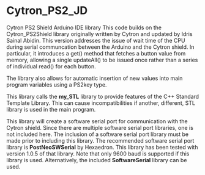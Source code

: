 # Cytron_PS2_JD
Cytron PS2 Shield Arduino IDE library
This code builds on the Cytron_PS2Shield library originally written by Cytron and updated by Idris Sainal Abidin. This version addresses the issue of wait time of the CPU during serial communcation between the Arduino and the Cytron shield. In particular, it introduces a get() method that fetches a button value from memory, allowing a single updateAll() to be issued once rather than a series of individual read() for each button.

The library also allows for automatic insertion of new values into main program variables using a PS2key type.

This library calls the **my_STL** library to provide features of the C++ Standard Template Library. This can cause incompatibilities if another, different, STL library is used in the main program.

This library will create a software serial port for communication with the Cytron shield. Since there are multiple software serial port libraries, one is not included here. The inclusion of a software serial port library must be made prior to including this library. The recommended software serial port library is **PostNeoSWSerial** by Hexaedron. This library has been tested with version 1.0.5 of that library. Note that only 9600 baud is supported if this library is used. Alternatively, the included **SoftwareSerial** library can be used.  
